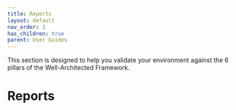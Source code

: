 ```yaml
---
title: Reports
layout: default
nav_order: 3
has_children: true
parent: User Guides
---
```


This section is designed to help you validate your environment against the 6 pillars of the Well-Architected Framework.

# Reports
